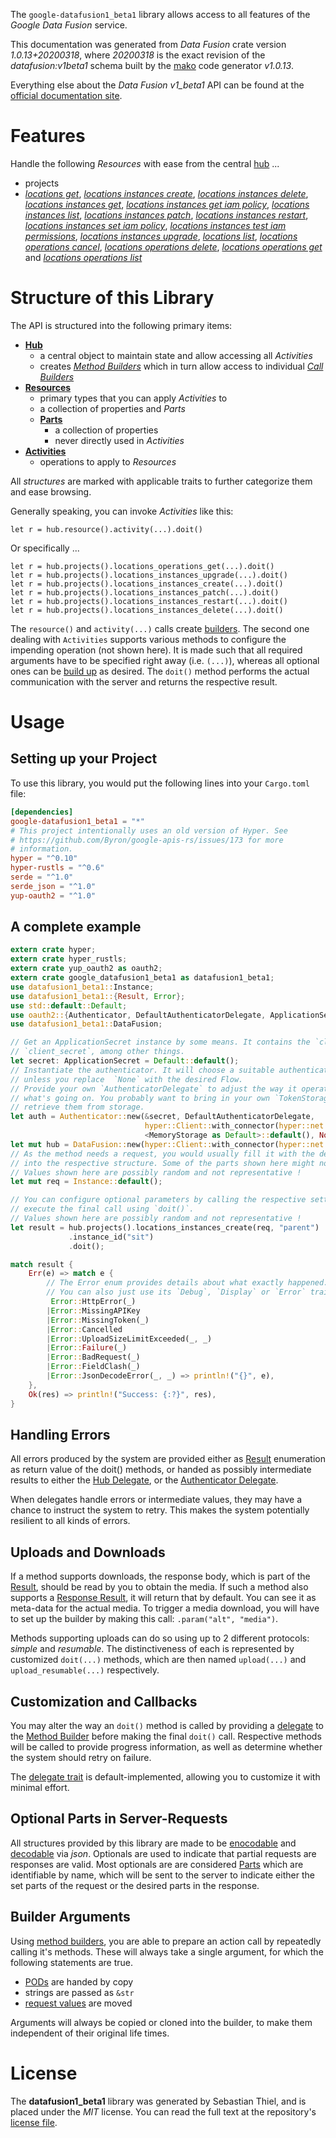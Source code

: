 <!---
DO NOT EDIT !
This file was generated automatically from 'src/mako/api/README.md.mako'
DO NOT EDIT !
-->
The `google-datafusion1_beta1` library allows access to all features of the *Google Data Fusion* service.

This documentation was generated from *Data Fusion* crate version *1.0.13+20200318*, where *20200318* is the exact revision of the *datafusion:v1beta1* schema built by the [mako](http://www.makotemplates.org/) code generator *v1.0.13*.

Everything else about the *Data Fusion* *v1_beta1* API can be found at the
[official documentation site](https://cloud.google.com/data-fusion/docs).
# Features

Handle the following *Resources* with ease from the central [hub](https://docs.rs/google-datafusion1_beta1/1.0.13+20200318/google_datafusion1_beta1/struct.DataFusion.html) ... 

* projects
 * [*locations get*](https://docs.rs/google-datafusion1_beta1/1.0.13+20200318/google_datafusion1_beta1/struct.ProjectLocationGetCall.html), [*locations instances create*](https://docs.rs/google-datafusion1_beta1/1.0.13+20200318/google_datafusion1_beta1/struct.ProjectLocationInstanceCreateCall.html), [*locations instances delete*](https://docs.rs/google-datafusion1_beta1/1.0.13+20200318/google_datafusion1_beta1/struct.ProjectLocationInstanceDeleteCall.html), [*locations instances get*](https://docs.rs/google-datafusion1_beta1/1.0.13+20200318/google_datafusion1_beta1/struct.ProjectLocationInstanceGetCall.html), [*locations instances get iam policy*](https://docs.rs/google-datafusion1_beta1/1.0.13+20200318/google_datafusion1_beta1/struct.ProjectLocationInstanceGetIamPolicyCall.html), [*locations instances list*](https://docs.rs/google-datafusion1_beta1/1.0.13+20200318/google_datafusion1_beta1/struct.ProjectLocationInstanceListCall.html), [*locations instances patch*](https://docs.rs/google-datafusion1_beta1/1.0.13+20200318/google_datafusion1_beta1/struct.ProjectLocationInstancePatchCall.html), [*locations instances restart*](https://docs.rs/google-datafusion1_beta1/1.0.13+20200318/google_datafusion1_beta1/struct.ProjectLocationInstanceRestartCall.html), [*locations instances set iam policy*](https://docs.rs/google-datafusion1_beta1/1.0.13+20200318/google_datafusion1_beta1/struct.ProjectLocationInstanceSetIamPolicyCall.html), [*locations instances test iam permissions*](https://docs.rs/google-datafusion1_beta1/1.0.13+20200318/google_datafusion1_beta1/struct.ProjectLocationInstanceTestIamPermissionCall.html), [*locations instances upgrade*](https://docs.rs/google-datafusion1_beta1/1.0.13+20200318/google_datafusion1_beta1/struct.ProjectLocationInstanceUpgradeCall.html), [*locations list*](https://docs.rs/google-datafusion1_beta1/1.0.13+20200318/google_datafusion1_beta1/struct.ProjectLocationListCall.html), [*locations operations cancel*](https://docs.rs/google-datafusion1_beta1/1.0.13+20200318/google_datafusion1_beta1/struct.ProjectLocationOperationCancelCall.html), [*locations operations delete*](https://docs.rs/google-datafusion1_beta1/1.0.13+20200318/google_datafusion1_beta1/struct.ProjectLocationOperationDeleteCall.html), [*locations operations get*](https://docs.rs/google-datafusion1_beta1/1.0.13+20200318/google_datafusion1_beta1/struct.ProjectLocationOperationGetCall.html) and [*locations operations list*](https://docs.rs/google-datafusion1_beta1/1.0.13+20200318/google_datafusion1_beta1/struct.ProjectLocationOperationListCall.html)




# Structure of this Library

The API is structured into the following primary items:

* **[Hub](https://docs.rs/google-datafusion1_beta1/1.0.13+20200318/google_datafusion1_beta1/struct.DataFusion.html)**
    * a central object to maintain state and allow accessing all *Activities*
    * creates [*Method Builders*](https://docs.rs/google-datafusion1_beta1/1.0.13+20200318/google_datafusion1_beta1/trait.MethodsBuilder.html) which in turn
      allow access to individual [*Call Builders*](https://docs.rs/google-datafusion1_beta1/1.0.13+20200318/google_datafusion1_beta1/trait.CallBuilder.html)
* **[Resources](https://docs.rs/google-datafusion1_beta1/1.0.13+20200318/google_datafusion1_beta1/trait.Resource.html)**
    * primary types that you can apply *Activities* to
    * a collection of properties and *Parts*
    * **[Parts](https://docs.rs/google-datafusion1_beta1/1.0.13+20200318/google_datafusion1_beta1/trait.Part.html)**
        * a collection of properties
        * never directly used in *Activities*
* **[Activities](https://docs.rs/google-datafusion1_beta1/1.0.13+20200318/google_datafusion1_beta1/trait.CallBuilder.html)**
    * operations to apply to *Resources*

All *structures* are marked with applicable traits to further categorize them and ease browsing.

Generally speaking, you can invoke *Activities* like this:

```Rust,ignore
let r = hub.resource().activity(...).doit()
```

Or specifically ...

```ignore
let r = hub.projects().locations_operations_get(...).doit()
let r = hub.projects().locations_instances_upgrade(...).doit()
let r = hub.projects().locations_instances_create(...).doit()
let r = hub.projects().locations_instances_patch(...).doit()
let r = hub.projects().locations_instances_restart(...).doit()
let r = hub.projects().locations_instances_delete(...).doit()
```

The `resource()` and `activity(...)` calls create [builders][builder-pattern]. The second one dealing with `Activities` 
supports various methods to configure the impending operation (not shown here). It is made such that all required arguments have to be 
specified right away (i.e. `(...)`), whereas all optional ones can be [build up][builder-pattern] as desired.
The `doit()` method performs the actual communication with the server and returns the respective result.

# Usage

## Setting up your Project

To use this library, you would put the following lines into your `Cargo.toml` file:

```toml
[dependencies]
google-datafusion1_beta1 = "*"
# This project intentionally uses an old version of Hyper. See
# https://github.com/Byron/google-apis-rs/issues/173 for more
# information.
hyper = "^0.10"
hyper-rustls = "^0.6"
serde = "^1.0"
serde_json = "^1.0"
yup-oauth2 = "^1.0"
```

## A complete example

```Rust
extern crate hyper;
extern crate hyper_rustls;
extern crate yup_oauth2 as oauth2;
extern crate google_datafusion1_beta1 as datafusion1_beta1;
use datafusion1_beta1::Instance;
use datafusion1_beta1::{Result, Error};
use std::default::Default;
use oauth2::{Authenticator, DefaultAuthenticatorDelegate, ApplicationSecret, MemoryStorage};
use datafusion1_beta1::DataFusion;

// Get an ApplicationSecret instance by some means. It contains the `client_id` and 
// `client_secret`, among other things.
let secret: ApplicationSecret = Default::default();
// Instantiate the authenticator. It will choose a suitable authentication flow for you, 
// unless you replace  `None` with the desired Flow.
// Provide your own `AuthenticatorDelegate` to adjust the way it operates and get feedback about 
// what's going on. You probably want to bring in your own `TokenStorage` to persist tokens and
// retrieve them from storage.
let auth = Authenticator::new(&secret, DefaultAuthenticatorDelegate,
                              hyper::Client::with_connector(hyper::net::HttpsConnector::new(hyper_rustls::TlsClient::new())),
                              <MemoryStorage as Default>::default(), None);
let mut hub = DataFusion::new(hyper::Client::with_connector(hyper::net::HttpsConnector::new(hyper_rustls::TlsClient::new())), auth);
// As the method needs a request, you would usually fill it with the desired information
// into the respective structure. Some of the parts shown here might not be applicable !
// Values shown here are possibly random and not representative !
let mut req = Instance::default();

// You can configure optional parameters by calling the respective setters at will, and
// execute the final call using `doit()`.
// Values shown here are possibly random and not representative !
let result = hub.projects().locations_instances_create(req, "parent")
             .instance_id("sit")
             .doit();

match result {
    Err(e) => match e {
        // The Error enum provides details about what exactly happened.
        // You can also just use its `Debug`, `Display` or `Error` traits
         Error::HttpError(_)
        |Error::MissingAPIKey
        |Error::MissingToken(_)
        |Error::Cancelled
        |Error::UploadSizeLimitExceeded(_, _)
        |Error::Failure(_)
        |Error::BadRequest(_)
        |Error::FieldClash(_)
        |Error::JsonDecodeError(_, _) => println!("{}", e),
    },
    Ok(res) => println!("Success: {:?}", res),
}

```
## Handling Errors

All errors produced by the system are provided either as [Result](https://docs.rs/google-datafusion1_beta1/1.0.13+20200318/google_datafusion1_beta1/enum.Result.html) enumeration as return value of 
the doit() methods, or handed as possibly intermediate results to either the 
[Hub Delegate](https://docs.rs/google-datafusion1_beta1/1.0.13+20200318/google_datafusion1_beta1/trait.Delegate.html), or the [Authenticator Delegate](https://docs.rs/yup-oauth2/*/yup_oauth2/trait.AuthenticatorDelegate.html).

When delegates handle errors or intermediate values, they may have a chance to instruct the system to retry. This 
makes the system potentially resilient to all kinds of errors.

## Uploads and Downloads
If a method supports downloads, the response body, which is part of the [Result](https://docs.rs/google-datafusion1_beta1/1.0.13+20200318/google_datafusion1_beta1/enum.Result.html), should be
read by you to obtain the media.
If such a method also supports a [Response Result](https://docs.rs/google-datafusion1_beta1/1.0.13+20200318/google_datafusion1_beta1/trait.ResponseResult.html), it will return that by default.
You can see it as meta-data for the actual media. To trigger a media download, you will have to set up the builder by making
this call: `.param("alt", "media")`.

Methods supporting uploads can do so using up to 2 different protocols: 
*simple* and *resumable*. The distinctiveness of each is represented by customized 
`doit(...)` methods, which are then named `upload(...)` and `upload_resumable(...)` respectively.

## Customization and Callbacks

You may alter the way an `doit()` method is called by providing a [delegate](https://docs.rs/google-datafusion1_beta1/1.0.13+20200318/google_datafusion1_beta1/trait.Delegate.html) to the 
[Method Builder](https://docs.rs/google-datafusion1_beta1/1.0.13+20200318/google_datafusion1_beta1/trait.CallBuilder.html) before making the final `doit()` call. 
Respective methods will be called to provide progress information, as well as determine whether the system should 
retry on failure.

The [delegate trait](https://docs.rs/google-datafusion1_beta1/1.0.13+20200318/google_datafusion1_beta1/trait.Delegate.html) is default-implemented, allowing you to customize it with minimal effort.

## Optional Parts in Server-Requests

All structures provided by this library are made to be [enocodable](https://docs.rs/google-datafusion1_beta1/1.0.13+20200318/google_datafusion1_beta1/trait.RequestValue.html) and 
[decodable](https://docs.rs/google-datafusion1_beta1/1.0.13+20200318/google_datafusion1_beta1/trait.ResponseResult.html) via *json*. Optionals are used to indicate that partial requests are responses 
are valid.
Most optionals are are considered [Parts](https://docs.rs/google-datafusion1_beta1/1.0.13+20200318/google_datafusion1_beta1/trait.Part.html) which are identifiable by name, which will be sent to 
the server to indicate either the set parts of the request or the desired parts in the response.

## Builder Arguments

Using [method builders](https://docs.rs/google-datafusion1_beta1/1.0.13+20200318/google_datafusion1_beta1/trait.CallBuilder.html), you are able to prepare an action call by repeatedly calling it's methods.
These will always take a single argument, for which the following statements are true.

* [PODs][wiki-pod] are handed by copy
* strings are passed as `&str`
* [request values](https://docs.rs/google-datafusion1_beta1/1.0.13+20200318/google_datafusion1_beta1/trait.RequestValue.html) are moved

Arguments will always be copied or cloned into the builder, to make them independent of their original life times.

[wiki-pod]: http://en.wikipedia.org/wiki/Plain_old_data_structure
[builder-pattern]: http://en.wikipedia.org/wiki/Builder_pattern
[google-go-api]: https://github.com/google/google-api-go-client

# License
The **datafusion1_beta1** library was generated by Sebastian Thiel, and is placed 
under the *MIT* license.
You can read the full text at the repository's [license file][repo-license].

[repo-license]: https://github.com/Byron/google-apis-rsblob/master/LICENSE.md
